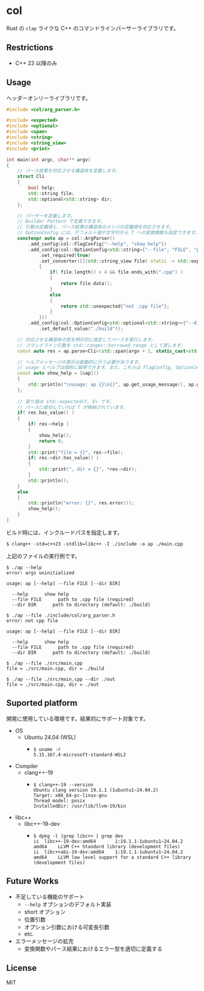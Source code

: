 # col

Rust の `clap` ライクな C++ のコマンドラインパーサーライブラリです。

## Restrictions
- C++ 23 以降のみ

## Usage

ヘッダーオンリーライブラリです。

```cpp
#include <col/arg_parser.h>

#include <expected>
#include <optional>
#include <span>
#include <string>
#include <string_view>
#include <print>

int main(int argc, char** argv)
{
    // パース結果を対応させる構造体を定義します。
    struct Cli
    {
        bool help;
        std::string file;
        std::optional<std::string> dir;
    };

    // パーサーを定義します。
    // Builder Pattern で定義できます。
    // 引数の定義順と、パース結果の構造体のメンバの定義順を対応させます。
    // OptionConfig には、デフォルト値や文字列から T への変換関数も指定できます。
    constexpr auto ap = col::ArgParser()
        .add_config(col::FlagConfig{"--help", "show help"})
        .add_config(col::OptionConfig<std::string>{"--file", "FILE", "path to .cpp file"}
            .set_required(true)
            .set_converter([](std::string_view file) static -> std::expected<std::string, std::string>
            {
                if( file.length() > 4 && file.ends_with(".cpp") )
                {
                    return file.data();
                }
                else
                {
                    return std::unexpected{"not .cpp file"};
                }
            }))
        .add_config(col::OptionConfig<std::optional<std::string>>{"--dir", "DIR", "path to directory"}
            .set_default_value("./build"));

    // 対応させる構造体の型を明示的に指定してパースを実行します。
    // コマンドライン引数を std::ranges::borrowed_range として渡します。
    const auto res = ap.parse<Cli>(std::span{argv + 1, static_cast<std::size_t>(argc - 1)});

    // ヘルプメッセージの表示は能動的に行う必要があります。
    // usage とヘルプは個別に取得できます。また、これらは FlagConfig, OptionConfig<T> 単体でも取得できます。
    const auto show_help = [&ap]()
    {
        std::println("\nusage: ap {}\n{}", ap.get_usage_message(), ap.get_help_message());
    };
    
    // 戻り値は std::expected<T, E> です。
    // パースに成功していれば T が格納されています。
    if( res.has_value() )
    {
        if( res->help )
        {
            show_help();
            return 0;
        }
        std::print("file = {}", res->file);
        if( res->dir.has_value() )
        {
            std::print(", dir = {}", *res->dir);
        }
        std::println();
    }
    else
    {
        std::println("error: {}", res.error());
        show_help();
    }
}

```

ビルド時には、インクルードパスを指定します。
```
$ clang++ -std=c++23 -stdlib=libc++ -I ./include -o ap ./main.cpp
```

上記のファイルの実行例です。
```
$ ./ap --help
error: args uninitialized

usage: ap [--help] --file FILE [--dir DIR]

  --help      show help
  --file FILE      path to .cpp file (required)
  --dir DIR      path to directory (default: ./build)
```

```
$ ./ap --file ./include/col/arg_parser.h 
error: not cpp file

usage: ap [--help] --file FILE [--dir DIR]

  --help      show help
  --file FILE      path to .cpp file (required)
  --dir DIR      path to directory (default: ./build)
```

```
$ ./ap --file ./src/main.cpp
file = ./src/main.cpp, dir = ./build
```

```
$ ./ap --file ./src/main.cpp --dir ./out
file = ./src/main.cpp, dir = ./out
```

## Suported platform

開発に使用している環境です。結果的にサポート対象です。

- OS
  - Ubuntu 24.04 (WSL)
    - ```
      $ uname -r
      5.15.167.4-microsoft-standard-WSL2
      ```
- Compiler
  - clang++-19
    - ```
      $ clang++-19 --version
      Ubuntu clang version 19.1.1 (1ubuntu1~24.04.2)
      Target: x86_64-pc-linux-gnu
      Thread model: posix
      InstalledDir: /usr/lib/llvm-19/bin
      ```
- libc++
  - libc++-19-dev
    - ```
      $ dpkg -l |grep libc++ | grep dev
      ii  libc++-19-dev:amd64       1:19.1.1-1ubuntu1~24.04.2   amd64    LLVM C++ Standard library (development files)
      ii  libc++abi-19-dev:amd64    1:19.1.1-1ubuntu1~24.04.2   amd64    LLVM low level support for a standard C++ library (development files)
      ```

## Future Works
- 不足している機能のサポート
  - `--help` オプションのデフォルト実装
  - short オプション
  - 位置引数
  - オプション引数における可変長引数
  - etc.
- エラーメッセージの拡充
  - 変換関数やパース結果におけるエラー型を適切に定義する


## License
MIT

